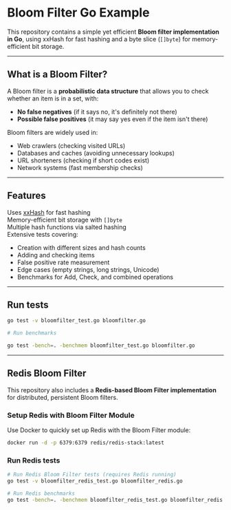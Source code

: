 # Bloom Filter Go Example

This repository contains a simple yet efficient **Bloom filter implementation in Go**, using xxHash for fast hashing and a byte slice (`[]byte`) for memory-efficient bit storage.

---

## **What is a Bloom Filter?**

A Bloom filter is a **probabilistic data structure** that allows you to check whether an item is in a set, with:

- **No false negatives** (if it says no, it's definitely not there)
- **Possible false positives** (it may say yes even if the item isn't there)

Bloom filters are widely used in:

- Web crawlers (checking visited URLs)
- Databases and caches (avoiding unnecessary lookups)
- URL shorteners (checking if short codes exist)
- Network systems (fast membership checks)

---

## **Features**

Uses [xxHash](https://github.com/cespare/xxhash) for fast hashing  
Memory-efficient bit storage with `[]byte`  
Multiple hash functions via salted hashing  
Extensive tests covering:

- Creation with different sizes and hash counts
- Adding and checking items
- False positive rate measurement
- Edge cases (empty strings, long strings, Unicode)
- Benchmarks for Add, Check, and combined operations

---

## **Run tests**

```bash
go test -v bloomfilter_test.go bloomfilter.go

# Run benchmarks

go test -bench=. -benchmem bloomfilter_test.go bloomfilter.go
```

---

## **Redis Bloom Filter**

This repository also includes a **Redis-based Bloom Filter implementation** for distributed, persistent Bloom filters.

### **Setup Redis with Bloom Filter Module**

Use Docker to quickly set up Redis with the Bloom Filter module:

```bash
docker run -d -p 6379:6379 redis/redis-stack:latest
```

### **Run Redis tests**

```bash
# Run Redis Bloom Filter tests (requires Redis running)
go test -v bloomfilter_redis_test.go bloomfilter_redis.go

# Run Redis benchmarks
go test -bench=. -benchmem bloomfilter_redis_test.go bloomfilter_redis.go
```